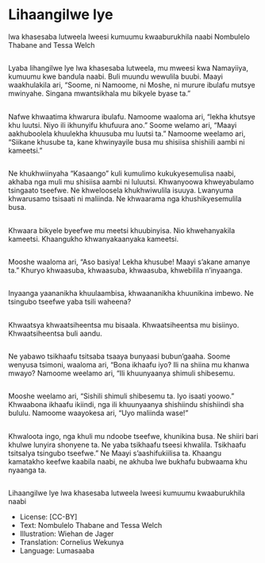 # Lihaangilwe lye
lwa khasesaba
lutweela lweesi
kumuumu
kwaaburukhila
naabi
Nombulelo Thabane and
Tessa Welch

##
Lyaba lihangilwe lye lwa
khasesaba lutweela, mu
mweesi kwa Namayiiya,
kumuumu kwe bandula naabi.
Buli muundu wewulila buubi.
Maayi waakhulakila ari,
“Soome, ni Namoome, ni
Moshe, ni murure ibulafu
mutsye mwinyahe. Singana
mwantsikhala mu bikyele byase
ta.”


##
Nafwe khwaatima khwarura
ibulafu. Namoome waaloma ari,
“lekha khutsye khu luutsi. Niyo
ili ikhunyifu khufuura ano.”
Soome welamo ari, “Maayi
aakhuboolela khuulekha
khuusuba mu luutsi ta.”
Namoome weelamo ari,
“Siikane khusube ta, kane
khwinyayile busa mu shisiisa
shishiili aambi ni kameetsi.”


##
Ne khukhwiinyaha “Kasaango”
kuli kumulimo kukukyesemulisa
naabi, akhaba nga muli mu
shisiisa aambi ni luluutsi.
Khwanyoowa khweyabulamo
tsingaato tseefwe. Ne
khweloosela khukhwiwulila
isuuya. Lwanyuma khwarusamo
tsisaati ni maliinda. Ne
khwaarama nga
khushikyesemulila busa.


##
Khwaara bikyele byeefwe mu
meetsi khuubinyisa.
Nio khwehanyakila kameetsi.
Khaangukho khwanyakaanyaka
kameetsi.


##
Mooshe waaloma ari, “Aso
basiya! Lekha khusube! Maayi
s’akane amanye ta.”
Khuryo khwaasuba, khwaasuba,
khwaasuba, khwebilila
n’inyaanga.


##
Inyaanga yaananikha
khuulaambisa, khwaananikha
khuunikina imbewo.
Ne tsingubo tseefwe yaba tsili
waheena?


##
Khwaatsya khwaatsiheentsa mu
bisaala.
Khwaatsiheentsa mu bisiinyo.
Khwaatsiheentsa buli aandu.


##
Ne yabawo tsikhaafu tsitsaba tsaaya bunyaasi
bubun’gaaha.
Soome wenyusa tsimoni, waaloma ari, “Bona
ikhaafu iyo? Ili na shiina mu khanwa mwayo?
Namoome weelamo ari, “Ili khuunyaanya
shimuli shibesemu.


##
Mooshe weelamo ari, “Sishili shimuli
shibesemu ta. Iyo isaati yoowo.”
Khwaabona ikhaafu ikiindi, nga ili khuunyaanya
shishiindu shishiindi sha bululu.
Namoome waayokesa ari, “Uyo maliinda
wase!”


##
Khwaloota ingo, nga khuli mu
ndoobe tseefwe, khunikina
busa. Ne shiiri bari khulwe
lunyira shonyene ta. Ne yaba
tsikhaafu tseesi khwalila.
Tsikhaafu tsitsalya tsingubo
tseefwe.”
Ne Maayi s’aashifukiilisa ta.
Khaangu kamatakho keefwe
kaabila naabi, ne akhuba lwe
bukhafu bubwaama khu
nyaanga ta.


##
Lihaangilwe lye lwa khasesaba
lutweela lweesi kumuumu
kwaaburukhila naabi
* License: [CC-BY]
* Text: Nombulelo Thabane and Tessa Welch
* Illustration: Wiehan de Jager
* Translation: Cornelius Wekunya
* Language: Lumasaaba
